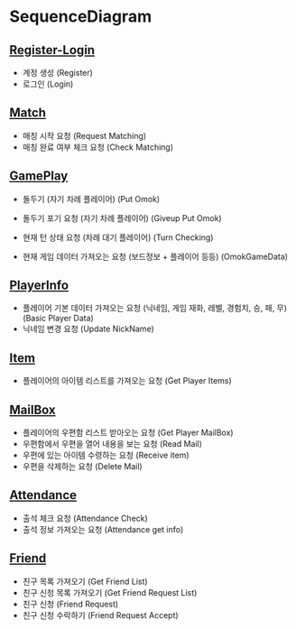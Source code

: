 # SequenceDiagram

## [Register-Login](https://github.com/yujinS0/Omok-Game/blob/main/SequenceDiagram/Register-Login.md)
* 계정 생성 (Register)
* 로그인 (Login)

## [Match](https://github.com/yujinS0/Omok-Game/blob/main/SequenceDiagram/Match.md)
* 매칭 시작 요청 (Request Matching)
* 매칭 완료 여부 체크 요청 (Check Matching)


## [GamePlay](https://github.com/yujinS0/Omok-Game/blob/main/SequenceDiagram/GamePlay.md)
* 돌두기 (자기 차례 플레이어) (Put Omok)
* 돌두기 포기 요청 (자기 차례 플레이어) (Giveup Put Omok)
* 현재 턴 상태 요청 (차례 대기 플레이어) (Turn Checking)

* 현재 게임 데이터 가져오는 요청 (보드정보 + 플레이어 등등) (OmokGameData)


## [PlayerInfo](https://github.com/yujinS0/Omok-Game/blob/main/SequenceDiagram/PlayerInfo.md)
* 플레이어 기본 데이터 가져오는 요청  (닉네임, 게임 재화, 레벨, 경험치, 승, 패, 무) (Basic Player Data)
* 닉네임 변경 요청 (Update NickName)

## [Item](https://github.com/yujinS0/Omok-Game/blob/main/SequenceDiagram/Item.md)
* 플레이어의 아이템 리스트를 가져오는 요청 (Get Player Items)

## [MailBox](https://github.com/yujinS0/Omok-Game/blob/main/SequenceDiagram/MailBox.md)
* 플레이어의 우편함 리스트 받아오는 요청 (Get Player MailBox)
* 우편함에서 우편을 열어 내용을 보는 요청 (Read Mail)
* 우편에 있는 아이템 수령하는 요청 (Receive item)
* 우편을 삭제하는 요청 (Delete Mail)

## [Attendance](https://github.com/yujinS0/Omok-Game/blob/main/SequenceDiagram/Attendance.md)
* 출석 체크 요청 (Attendance Check)
* 출석 정보 가져오는 요청 (Attendance get info)

## [Friend](https://github.com/yujinS0/Omok-Game/blob/main/SequenceDiagram/Friend.md)
* 친구 목록 가져오기 (Get Friend List)
* 친구 신청 목록 가져오기 (Get Friend Request List)
* 친구 신청 (Friend Request)
* 친구 신청 수락하기 (Friend Request Accept)
